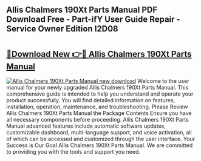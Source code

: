 ## Allis Chalmers 190Xt Parts Manual PDF Download Free - Part-ifY User Guide Repair - Service Owner Edition I2D08

# <h2><a href="http://bc94431.oget.top/?id=Allis+Chalmers+190Xt+Parts+Manual">🔗Download New 👉🔴 Allis Chalmers 190Xt Parts Manual</a></h2>

[![Allis Chalmers 190Xt Parts Manual new download](https://i.imgur.com/5g1atiW.png)](http://bc94431.oget.top/?id=Allis+Chalmers+190Xt+Parts+Manual)
Welcome to the user manual for your newly upgraded Allis Chalmers 190Xt Parts Manual. This comprehensive guide is intended to help you understand and operate your product successfully. You will find detailed information on features, installation, operation, maintenance, and troubleshooting. Please Review Allis Chalmers 190Xt Parts Manual the Package Contents Ensure you have all necessary components before proceeding. Allis Chalmers 190Xt Parts Manual advanced features include automatic software updates, customizable dashboard, multi-language support, and voice activation, all of which can be accessed and customized through the user interface. Your Success is Our Goal Allis Chalmers 190Xt Parts Manual. We are committed to providing you with the tools and support you need.
